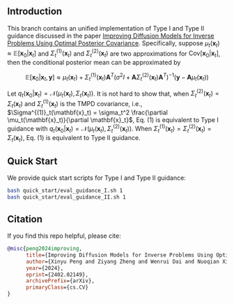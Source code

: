 ## Introduction

This branch contains an unified implementation of Type I and Type II guidance discussed in the paper [Improving Diffusion Models for Inverse Problems Using Optimal Posterior Covariance](https://arxiv.org/abs/2402.02149). Specifically, suppose $\mu_t(\mathbf{x}_t)\approx \mathbb{E}[\mathbf{x}_0|\mathbf{x}_t]$ and $\Sigma^{(1)}_t(\mathbf{x}_t)$ and $\Sigma^{(2)}_t(\mathbf{x}_t)$ are two approximations for $\mathrm{Cov}[\mathbf{x}_0|\mathbf{x}_t]$, then the conditional posterior mean can be approximated by

$$
\mathbb{E}[\mathbf{x}_0|\mathbf{x}_t,\mathbf{y}] \approx \mu_t(\mathbf{x}_t) + \Sigma^{(1)}_t(\mathbf{x}_t) \mathbf{A}^T (\sigma^2 I + \mathbf{A} \Sigma^{(2)}_t(\mathbf{x}_t) \mathbf{A}^T)^{-1} (\mathbf{y} - \mathbf{A}\mu_t(\mathbf{x}_t)) \tag{1}
$$

Let $q_t(\mathbf{x}_0|\mathbf{x}_t)=\mathcal{N}(\mu_t(\mathbf{x}_t),\Sigma_t(\mathbf{x}_t))$. It is not hard to show that, when $\Sigma^{(2)}_t(\mathbf{x}_t) = \Sigma_t(\mathbf{x}_t)$ and $\Sigma^{(1)}_t(\mathbf{x}_t)$ is the TMPD covariance, i.e., $\Sigma^{(1)}_t(\mathbf{x}_t) = \sigma_t^2 \frac{\partial \mu_t(\mathbf{x}_t)}{\partial \mathbf{x}_t}$, Eq. (1) is equivalent to Type I guidance with $q_t(\mathbf{x}_0|\mathbf{x}_t)=\mathcal{N}(\mu_t(\mathbf{x}_t),\Sigma^{(2)}_t(\mathbf{x}_t))$. When $\Sigma^{(1)}_t(\mathbf{x}_t) = \Sigma^{(2)}_t(\mathbf{x}_t) = \Sigma_t(\mathbf{x}_t)$, Eq. (1) is equivalent to Type II guidance.

## Quick Start
We provide quick start scripts for Type I and Type II guidance:

```bash
bash quick_start/eval_guidance_I.sh 1
bash quick_start/eval_guidance_II.sh 1
```

## Citation
If you find this repo helpful, please cite:

```bibtex
@misc{peng2024improving,
      title={Improving Diffusion Models for Inverse Problems Using Optimal Posterior Covariance}, 
      author={Xinyu Peng and Ziyang Zheng and Wenrui Dai and Nuoqian Xiao and Chenglin Li and Junni Zou and Hongkai Xiong},
      year={2024},
      eprint={2402.02149},
      archivePrefix={arXiv},
      primaryClass={cs.CV}
}
```



